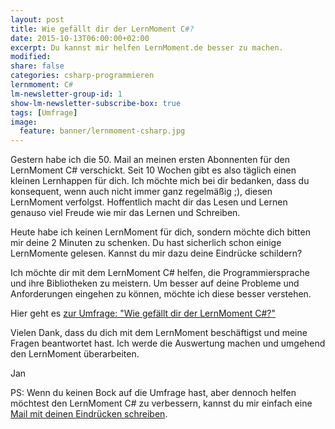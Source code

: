 ```yaml
---
layout: post
title: Wie gefällt dir der LernMoment C#?
date: 2015-10-13T06:00:00+02:00
excerpt: Du kannst mir helfen LernMoment.de besser zu machen.
modified:
share: false
categories: csharp-programmieren
lernmoment: C#
lm-newsletter-group-id: 1
show-lm-newsletter-subscribe-box: true
tags: [Umfrage]
image:
  feature: banner/lernmoment-csharp.jpg
---
```


Gestern habe ich die 50. Mail an meinen ersten Abonnenten für den LernMoment C# verschickt. Seit 10 Wochen gibt es also täglich einen kleinen Lernhappen für dich. Ich möchte mich bei dir bedanken, dass du konsequent, wenn auch nicht immer ganz regelmäßig ;), diesen LernMoment verfolgst. Hoffentlich macht dir das Lesen und Lernen genauso viel Freude wie mir das Lernen und Schreiben.

Heute habe ich keinen LernMoment für dich, sondern möchte dich bitten mir deine 2 Minuten zu schenken. Du hast sicherlich schon einige LernMomente gelesen. Kannst du mir dazu deine Eindrücke schildern?

Ich möchte dir mit dem LernMoment C# helfen, die Programmiersprache und ihre Bibliotheken zu meistern. Um besser auf deine Probleme und Anforderungen eingehen zu können, möchte ich diese besser verstehen.

Hier geht es [zur Umfrage: "Wie gefällt dir der LernMoment C#?"](https://docs.google.com/forms/d/1TgZ0nMdTO3yJ4tmwfZcUFLW45LK63B1iryzjTGbtHdI/viewform?usp=send_form)

Vielen Dank, dass du dich mit dem LernMoment beschäftigst und meine Fragen beantwortet hast. Ich werde die Auswertung machen und umgehend den LernMoment überarbeiten.

Jan

PS: Wenn du keinen Bock auf die Umfrage hast, aber dennoch helfen möchtest den LernMoment C# zu verbessern, kannst du mir einfach eine [Mail mit deinen Eindrücken schreiben](mailto:jan@lernmoment.de). 
